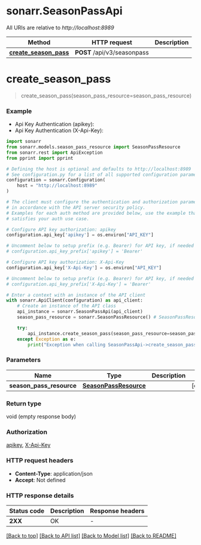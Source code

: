 # sonarr.SeasonPassApi

All URIs are relative to *http://localhost:8989*

Method | HTTP request | Description
------------- | ------------- | -------------
[**create_season_pass**](SeasonPassApi.md#create_season_pass) | **POST** /api/v3/seasonpass | 


# **create_season_pass**
> create_season_pass(season_pass_resource=season_pass_resource)

### Example

* Api Key Authentication (apikey):
* Api Key Authentication (X-Api-Key):

```python
import sonarr
from sonarr.models.season_pass_resource import SeasonPassResource
from sonarr.rest import ApiException
from pprint import pprint

# Defining the host is optional and defaults to http://localhost:8989
# See configuration.py for a list of all supported configuration parameters.
configuration = sonarr.Configuration(
    host = "http://localhost:8989"
)

# The client must configure the authentication and authorization parameters
# in accordance with the API server security policy.
# Examples for each auth method are provided below, use the example that
# satisfies your auth use case.

# Configure API key authorization: apikey
configuration.api_key['apikey'] = os.environ["API_KEY"]

# Uncomment below to setup prefix (e.g. Bearer) for API key, if needed
# configuration.api_key_prefix['apikey'] = 'Bearer'

# Configure API key authorization: X-Api-Key
configuration.api_key['X-Api-Key'] = os.environ["API_KEY"]

# Uncomment below to setup prefix (e.g. Bearer) for API key, if needed
# configuration.api_key_prefix['X-Api-Key'] = 'Bearer'

# Enter a context with an instance of the API client
with sonarr.ApiClient(configuration) as api_client:
    # Create an instance of the API class
    api_instance = sonarr.SeasonPassApi(api_client)
    season_pass_resource = sonarr.SeasonPassResource() # SeasonPassResource |  (optional)

    try:
        api_instance.create_season_pass(season_pass_resource=season_pass_resource)
    except Exception as e:
        print("Exception when calling SeasonPassApi->create_season_pass: %s\n" % e)
```



### Parameters


Name | Type | Description  | Notes
------------- | ------------- | ------------- | -------------
 **season_pass_resource** | [**SeasonPassResource**](SeasonPassResource.md)|  | [optional] 

### Return type

void (empty response body)

### Authorization

[apikey](../README.md#apikey), [X-Api-Key](../README.md#X-Api-Key)

### HTTP request headers

 - **Content-Type**: application/json
 - **Accept**: Not defined

### HTTP response details

| Status code | Description | Response headers |
|-------------|-------------|------------------|
**2XX** | OK |  -  |

[[Back to top]](#) [[Back to API list]](../README.md#documentation-for-api-endpoints) [[Back to Model list]](../README.md#documentation-for-models) [[Back to README]](../README.md)

